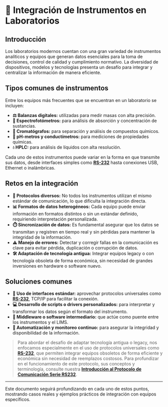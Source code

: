 # 🔌 Integración de Instrumentos en Laboratorios

## Introducción

Los laboratorios modernos cuentan con una gran variedad de instrumentos analíticos y equipos que generan datos esenciales para la toma de decisiones, control de calidad y cumplimiento normativo. La diversidad de dispositivos, modelos y tecnologías presenta un desafío para integrar y centralizar la información de manera eficiente.

## Tipos comunes de instrumentos

Entre los equipos más frecuentes que se encuentran en un laboratorio se incluyen:

- **⚖️ Balanzas digitales:** utilizadas para medir masas con alta precisión.
- **🔬 Espectrofotómetros:** para análisis de absorción y concentración de sustancias.
- **🧪 Cromatógrafos:** para separación y análisis de compuestos químicos.
- **🧫 pH-metros y conductímetros:** para mediciones de propiedades químicas.
- **💧 HPLC:** para análisis de líquidos con alta resolución.

Cada uno de estos instrumentos puede variar en la forma en que transmite sus datos, desde interfaces simples como **[RS-232](docs/rs232_protocol_intro.md)** hasta conexiones USB, Ethernet o inalámbricas.

## Retos en la integración

- **🔄 Protocolos diversos:** No todos los instrumentos utilizan el mismo estándar de comunicación, lo que dificulta la integración directa.
- **📊 Formatos de datos heterogéneos:** Cada equipo puede enviar información en formatos distintos o sin un estándar definido, requiriendo interpretación personalizada.
- **⏱️ Sincronización de datos:** Es fundamental asegurar que los datos se transmitan y registren en tiempo real y sin pérdidas para mantener la integridad de la información.
- **⚠️ Manejo de errores:** Detectar y corregir fallas en la comunicación es clave para evitar pérdida, duplicación o corrupción de datos.
- **🛠️ Adaptación de tecnología antigua:** Integrar equipos legacy o con tecnología obsoleta de forma económica, sin necesidad de grandes inversiones en hardware o software nuevo.

## Soluciones comunes

- **🔌 Uso de interfaces estándar:** aprovechar protocolos universales como **[RS-232](docs/rs232_protocol_intro.md)**, TCP/IP para facilitar la conexión.
- **💻 Desarrollo de scripts o drivers personalizados:** para interpretar y transformar los datos según el formato del instrumento.
- **🔗 Middleware o software intermediario:** que actúe como puente entre los instrumentos y el LIMS.
- **🤖 Automatización y monitoreo continuo:** para asegurar la integridad y disponibilidad de la información.

> Para abordar el desafío de adaptar tecnología antigua o legacy, nos enfocamos especialmente en el uso de protocolos universales como **[RS-232](docs/rs232-fumndamental-concepts.md)**, que permiten integrar equipos obsoletos de forma eficiente y económica sin necesidad de reemplazos costosos. Para profundizar en el funcionamiento de este protocolo, sus conceptos y terminología, consulte nuestra [**Introducción al Protocolo de Comunicación Serie RS232**](docs/rs232_protocol_intro.md).

---

Este documento seguirá profundizando en cada uno de estos puntos, mostrando casos reales y ejemplos prácticos de integración con equipos específicos.

